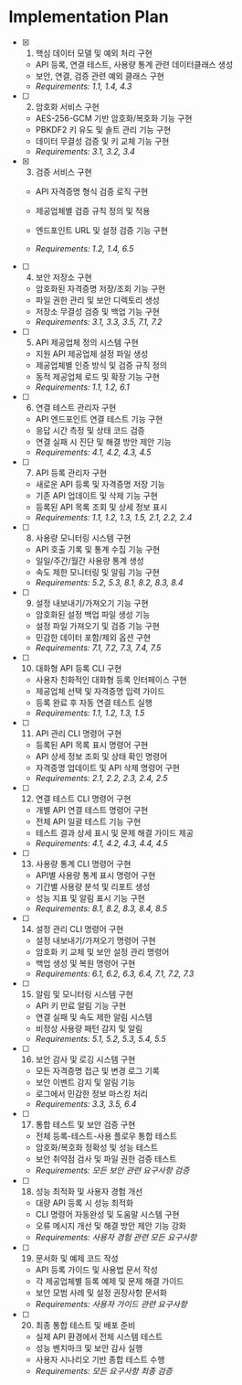# Implementation Plan

- [x] 1. 핵심 데이터 모델 및 예외 처리 구현










  - API 등록, 연결 테스트, 사용량 통계 관련 데이터클래스 생성
  - 보안, 연결, 검증 관련 예외 클래스 구현
  - _Requirements: 1.1, 1.4, 4.3_




- [ ] 2. 암호화 서비스 구현

  - AES-256-GCM 기반 암호화/복호화 기능 구현
  - PBKDF2 키 유도 및 솔트 관리 기능 구현
  - 데이터 무결성 검증 및 키 교체 기능 구현
  - _Requirements: 3.1, 3.2, 3.4_

- [x] 3. 검증 서비스 구현








  - API 자격증명 형식 검증 로직 구현




  - 제공업체별 검증 규칙 정의 및 적용
  - 엔드포인트 URL 및 설정 검증 기능 구현
  - _Requirements: 1.2, 1.4, 6.5_

- [ ] 4. 보안 저장소 구현

  - 암호화된 자격증명 저장/조회 기능 구현
  - 파일 권한 관리 및 보안 디렉토리 생성
  - 저장소 무결성 검증 및 백업 기능 구현
  - _Requirements: 3.1, 3.3, 3.5, 7.1, 7.2_

- [ ] 5. API 제공업체 정의 시스템 구현

  - 지원 API 제공업체 설정 파일 생성
  - 제공업체별 인증 방식 및 검증 규칙 정의
  - 동적 제공업체 로드 및 확장 기능 구현
  - _Requirements: 1.1, 1.2, 6.1_

- [ ] 6. 연결 테스트 관리자 구현

  - API 엔드포인트 연결 테스트 기능 구현
  - 응답 시간 측정 및 상태 코드 검증
  - 연결 실패 시 진단 및 해결 방안 제안 기능
  - _Requirements: 4.1, 4.2, 4.3, 4.5_

- [ ] 7. API 등록 관리자 구현

  - 새로운 API 등록 및 자격증명 저장 기능
  - 기존 API 업데이트 및 삭제 기능 구현
  - 등록된 API 목록 조회 및 상세 정보 표시
  - _Requirements: 1.1, 1.2, 1.3, 1.5, 2.1, 2.2, 2.4_

- [ ] 8. 사용량 모니터링 시스템 구현

  - API 호출 기록 및 통계 수집 기능 구현
  - 일일/주간/월간 사용량 통계 생성
  - 속도 제한 모니터링 및 알림 기능 구현
  - _Requirements: 5.2, 5.3, 8.1, 8.2, 8.3, 8.4_

- [ ] 9. 설정 내보내기/가져오기 기능 구현

  - 암호화된 설정 백업 파일 생성 기능
  - 설정 파일 가져오기 및 검증 기능 구현
  - 민감한 데이터 포함/제외 옵션 구현
  - _Requirements: 7.1, 7.2, 7.3, 7.4, 7.5_

- [ ] 10. 대화형 API 등록 CLI 구현

  - 사용자 친화적인 대화형 등록 인터페이스 구현
  - 제공업체 선택 및 자격증명 입력 가이드
  - 등록 완료 후 자동 연결 테스트 실행
  - _Requirements: 1.1, 1.2, 1.3, 1.5_

- [ ] 11. API 관리 CLI 명령어 구현

  - 등록된 API 목록 표시 명령어 구현
  - API 상세 정보 조회 및 상태 확인 명령어
  - 자격증명 업데이트 및 API 삭제 명령어 구현
  - _Requirements: 2.1, 2.2, 2.3, 2.4, 2.5_

- [ ] 12. 연결 테스트 CLI 명령어 구현

  - 개별 API 연결 테스트 명령어 구현
  - 전체 API 일괄 테스트 기능 구현
  - 테스트 결과 상세 표시 및 문제 해결 가이드 제공
  - _Requirements: 4.1, 4.2, 4.3, 4.4, 4.5_

- [ ] 13. 사용량 통계 CLI 명령어 구현

  - API별 사용량 통계 표시 명령어 구현
  - 기간별 사용량 분석 및 리포트 생성
  - 성능 지표 및 알림 표시 기능 구현
  - _Requirements: 8.1, 8.2, 8.3, 8.4, 8.5_

- [ ] 14. 설정 관리 CLI 명령어 구현

  - 설정 내보내기/가져오기 명령어 구현
  - 암호화 키 교체 및 보안 설정 관리 명령어
  - 백업 생성 및 복원 명령어 구현
  - _Requirements: 6.1, 6.2, 6.3, 6.4, 7.1, 7.2, 7.3_

- [ ] 15. 알림 및 모니터링 시스템 구현

  - API 키 만료 알림 기능 구현
  - 연결 실패 및 속도 제한 알림 시스템
  - 비정상 사용량 패턴 감지 및 알림
  - _Requirements: 5.1, 5.2, 5.3, 5.4, 5.5_

- [ ] 16. 보안 감사 및 로깅 시스템 구현

  - 모든 자격증명 접근 및 변경 로그 기록
  - 보안 이벤트 감지 및 알림 기능
  - 로그에서 민감한 정보 마스킹 처리
  - _Requirements: 3.3, 3.5, 6.4_

- [ ] 17. 통합 테스트 및 보안 검증 구현

  - 전체 등록-테스트-사용 플로우 통합 테스트
  - 암호화/복호화 정확성 및 성능 테스트
  - 보안 취약점 검사 및 파일 권한 검증 테스트
  - _Requirements: 모든 보안 관련 요구사항 검증_

- [ ] 18. 성능 최적화 및 사용자 경험 개선

  - 대량 API 등록 시 성능 최적화
  - CLI 명령어 자동완성 및 도움말 시스템 구현
  - 오류 메시지 개선 및 해결 방안 제안 기능 강화
  - _Requirements: 사용자 경험 관련 모든 요구사항_

- [ ] 19. 문서화 및 예제 코드 작성

  - API 등록 가이드 및 사용법 문서 작성
  - 각 제공업체별 등록 예제 및 문제 해결 가이드
  - 보안 모범 사례 및 설정 권장사항 문서화
  - _Requirements: 사용자 가이드 관련 요구사항_

- [ ] 20. 최종 통합 테스트 및 배포 준비
  - 실제 API 환경에서 전체 시스템 테스트
  - 성능 벤치마크 및 보안 감사 실행
  - 사용자 시나리오 기반 종합 테스트 수행
  - _Requirements: 모든 요구사항 최종 검증_
